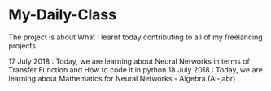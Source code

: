 # My-Daily-Class
The project is about What I learnt today contributing to all of my freelancing projects

17 July 2018 : Today, we are learning about Neural Networks in terms of Transfer Function and How to code it in python
18 July 2018 : Today, we are learning about Mathematics for Neural Networks - Algebra (Al-jabr)
